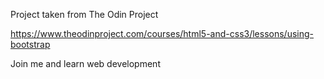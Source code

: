 Project taken from The Odin Project

https://www.theodinproject.com/courses/html5-and-css3/lessons/using-bootstrap

Join me and learn web development